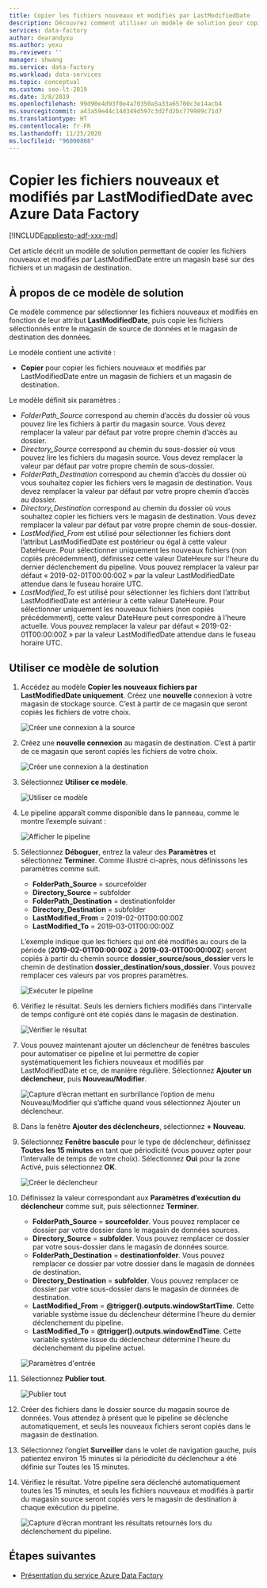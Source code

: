 ```yaml
---
title: Copier les fichiers nouveaux et modifiés par LastModifiedDate
description: Découvrez comment utiliser un modèle de solution pour copier les fichiers nouveaux et modifiés par LastModifiedDate avec Azure Data Factory.
services: data-factory
author: dearandyxu
ms.author: yexu
ms.reviewer: ''
manager: shwang
ms.service: data-factory
ms.workload: data-services
ms.topic: conceptual
ms.custom: seo-lt-2019
ms.date: 3/8/2019
ms.openlocfilehash: 99d90e4d93f0e4a70350a5a33a65700c3e14acb4
ms.sourcegitcommit: a43a59e44c14d349d597c3d2fd2bc779989c71d7
ms.translationtype: HT
ms.contentlocale: fr-FR
ms.lasthandoff: 11/25/2020
ms.locfileid: "96000808"
---
```

# <a name="copy-new-and-changed-files-by-lastmodifieddate-with-azure-data-factory"></a>Copier les fichiers nouveaux et modifiés par LastModifiedDate avec Azure Data Factory

[!INCLUDE[appliesto-adf-xxx-md](includes/appliesto-adf-xxx-md.md)]

Cet article décrit un modèle de solution permettant de copier les fichiers nouveaux et modifiés par LastModifiedDate entre un magasin basé sur des fichiers et un magasin de destination. 

## <a name="about-this-solution-template"></a>À propos de ce modèle de solution

Ce modèle commence par sélectionner les fichiers nouveaux et modifiés en fonction de leur attribut **LastModifiedDate**, puis copie les fichiers sélectionnés entre le magasin de source de données et le magasin de destination des données.

Le modèle contient une activité :
- **Copier** pour copier les fichiers nouveaux et modifiés par LastModifiedDate entre un magasin de fichiers et un magasin de destination.

Le modèle définit six paramètres :
-  *FolderPath_Source* correspond au chemin d’accès du dossier où vous pouvez lire les fichiers à partir du magasin source. Vous devez remplacer la valeur par défaut par votre propre chemin d’accès au dossier.
-  *Directory_Source* correspond au chemin du sous-dossier où vous pouvez lire les fichiers du magasin source. Vous devez remplacer la valeur par défaut par votre propre chemin de sous-dossier.
-  *FolderPath_Destination* correspond au chemin d’accès du dossier où vous souhaitez copier les fichiers vers le magasin de destination. Vous devez remplacer la valeur par défaut par votre propre chemin d’accès au dossier.
-  *Directory_Destination* correspond au chemin du dossier où vous souhaitez copier les fichiers vers le magasin de destination. Vous devez remplacer la valeur par défaut par votre propre chemin de sous-dossier.
-  *LastModified_From* est utilisé pour sélectionner les fichiers dont l’attribut LastModifiedDate est postérieur ou égal à cette valeur DateHeure.  Pour sélectionner uniquement les nouveaux fichiers (non copiés précédemment), définissez cette valeur DateHeure sur l'heure du dernier déclenchement du pipeline. Vous pouvez remplacer la valeur par défaut « 2019-02-01T00:00:00Z » par la valeur LastModifiedDate attendue dans le fuseau horaire UTC. 
-  *LastModified_To* est utilisé pour sélectionner les fichiers dont l’attribut LastModifiedDate est antérieur à cette valeur DateHeure. Pour sélectionner uniquement les nouveaux fichiers (non copiés précédemment), cette valeur DateHeure peut correspondre à l'heure actuelle.  Vous pouvez remplacer la valeur par défaut « 2019-02-01T00:00:00Z » par la valeur LastModifiedDate attendue dans le fuseau horaire UTC. 

## <a name="how-to-use-this-solution-template"></a>Utiliser ce modèle de solution

1. Accédez au modèle **Copier les nouveaux fichiers par LastModifiedDate uniquement**. Créez une **nouvelle** connexion à votre magasin de stockage source. C’est à partir de ce magasin que seront copiés les fichiers de votre choix.

    ![Créer une connexion à la source](media/solution-template-copy-new-files-lastmodifieddate/copy-new-files-lastmodifieddate1.png)
    
2. Créez une **nouvelle connexion** au magasin de destination. C’est à partir de ce magasin que seront copiés les fichiers de votre choix. 

    ![Créer une connexion à la destination](media/solution-template-copy-new-files-lastmodifieddate/copy-new-files-lastmodifieddate3.png)

3. Sélectionnez **Utiliser ce modèle**.

    ![Utiliser ce modèle](media/solution-template-copy-new-files-lastmodifieddate/copy-new-files-lastmodifieddate4.png)
    
4. Le pipeline apparaît comme disponible dans le panneau, comme le montre l’exemple suivant :

    ![Afficher le pipeline](media/solution-template-copy-new-files-lastmodifieddate/copy-new-files-lastmodifieddate5.png)

5. Sélectionnez **Déboguer**, entrez la valeur des **Paramètres** et sélectionnez **Terminer**.  Comme illustré ci-après, nous définissons les paramètres comme suit.
   - **FolderPath_Source** = sourcefolder
   - **Directory_Source** = subfolder
   - **FolderPath_Destination** = destinationfolder
   - **Directory_Destination** = subfolder
   - **LastModified_From** =  2019-02-01T00:00:00Z
   - **LastModified_To** = 2019-03-01T00:00:00Z
    
    L’exemple indique que les fichiers qui ont été modifiés au cours de la période (**2019-02-01T00:00:00Z** à **2019-03-01T00:00:00Z**) seront copiés à partir du chemin source **dossier_source/sous_dossier** vers le chemin de destination **dossier_destination/sous_dossier**.  Vous pouvez remplacer ces valeurs par vos propres paramètres.

    ![Exécuter le pipeline](media/solution-template-copy-new-files-lastmodifieddate/copy-new-files-lastmodifieddate6.png)

6. Vérifiez le résultat. Seuls les derniers fichiers modifiés dans l'intervalle de temps configuré ont été copiés dans le magasin de destination.

    ![Vérifier le résultat](media/solution-template-copy-new-files-lastmodifieddate/copy-new-files-lastmodifieddate7.png)
    
7. Vous pouvez maintenant ajouter un déclencheur de fenêtres bascules pour automatiser ce pipeline et lui permettre de copier systématiquement les fichiers nouveaux et modifiés par LastModifiedDate et ce, de manière régulière.  Sélectionnez **Ajouter un déclencheur**, puis **Nouveau/Modifier**.

    ![Capture d’écran mettant en surbrillance l’option de menu Nouveau/Modifier qui s’affiche quand vous sélectionnez Ajouter un déclencheur.](media/solution-template-copy-new-files-lastmodifieddate/copy-new-files-lastmodifieddate8.png)
    
8. Dans la fenêtre **Ajouter des déclencheurs**, sélectionnez **+ Nouveau**.

9. Sélectionnez **Fenêtre bascule** pour le type de déclencheur, définissez **Toutes les 15 minutes** en tant que périodicité (vous pouvez opter pour l’intervalle de temps de votre choix). Sélectionnez **Oui** pour la zone Activé, puis sélectionnez **OK**.

    ![Créer le déclencheur](media/solution-template-copy-new-files-lastmodifieddate/copy-new-files-lastmodifieddate10.png)    
    
10. Définissez la valeur correspondant aux **Paramètres d’exécution du déclencheur** comme suit, puis sélectionnez **Terminer**.
    - **FolderPath_Source** = **sourcefolder**.  Vous pouvez remplacer ce dossier par votre dossier dans le magasin de données sources.
    - **Directory_Source** = **subfolder**.  Vous pouvez remplacer ce dossier par votre sous-dossier dans le magasin de données source.
    - **FolderPath_Destination** = **destinationfolder**.  Vous pouvez remplacer ce dossier par votre dossier dans le magasin de données de destination.
    - **Directory_Destination** = **subfolder**.  Vous pouvez remplacer ce dossier par votre sous-dossier dans le magasin de données de destination.
    - **LastModified_From** =   **\@trigger().outputs.windowStartTime**.  Cette variable système issue du déclencheur détermine l'heure du dernier déclenchement du pipeline.
    - **LastModified_To** =  **\@trigger().outputs.windowEndTime**.  Cette variable système issue du déclencheur détermine l'heure du déclenchement du pipeline actuel.
    
    ![Paramètres d'entrée](media/solution-template-copy-new-files-lastmodifieddate/copy-new-files-lastmodifieddate11.png)
    
11. Sélectionnez **Publier tout**.
    
    ![Publier tout](media/solution-template-copy-new-files-lastmodifieddate/copy-new-files-lastmodifieddate12.png)

12. Créer des fichiers dans le dossier source du magasin source de données.  Vous attendez à présent que le pipeline se déclenche automatiquement, et seuls les nouveaux fichiers seront copiés dans le magasin de destination.

13. Sélectionnez l’onglet **Surveiller** dans le volet de navigation gauche, puis patientez environ 15 minutes si la périodicité du déclencheur a été définie sur Toutes les 15 minutes. 

14. Vérifiez le résultat. Votre pipeline sera déclenché automatiquement toutes les 15 minutes, et seuls les fichiers nouveaux et modifiés à partir du magasin source seront copiés vers le magasin de destination à chaque exécution du pipeline.

    ![Capture d’écran montrant les résultats retournés lors du déclenchement du pipeline.](media/solution-template-copy-new-files-lastmodifieddate/copy-new-files-lastmodifieddate15.png)
    
## <a name="next-steps"></a>Étapes suivantes

- [Présentation du service Azure Data Factory](introduction.md)
